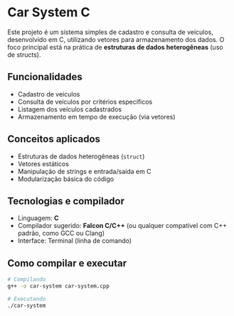 # Car System C 

Este projeto é um sistema simples de cadastro e consulta de veículos, desenvolvido em C, utilizando vetores para armazenamento dos dados. O foco principal está na prática de **estruturas de dados heterogêneas** (uso de structs).

## Funcionalidades

- Cadastro de veículos
- Consulta de veículos por critérios específicos
- Listagem dos veículos cadastrados
- Armazenamento em tempo de execução (via vetores)

## Conceitos aplicados

- Estruturas de dados heterogêneas (`struct`)
- Vetores estáticos
- Manipulação de strings e entrada/saída em C
- Modularização básica do código

## Tecnologias e compilador

- Linguagem: **C**
- Compilador sugerido: **Falcon C/C++** (ou qualquer compatível com C++ padrão, como GCC ou Clang)
- Interface: Terminal (linha de comando)

## Como compilar e executar

```bash
# Compilando
g++ -o car-system car-system.cpp

# Executando
./car-system
